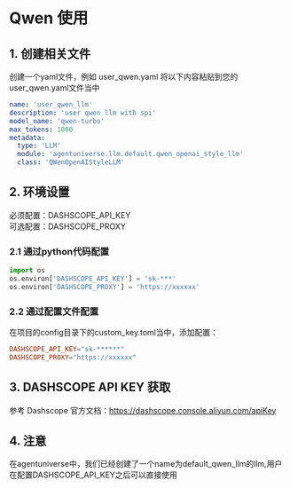 # Qwen 使用
## 1. 创建相关文件

创建一个yaml文件，例如 user_qwen.yaml
将以下内容粘贴到您的user_qwen.yaml文件当中
```yaml
name: 'user_qwen_llm'
description: 'user qwen llm with spi'
model_name: 'qwen-turbo'
max_tokens: 1000
metadata:
  type: 'LLM'
  module: 'agentuniverse.llm.default.qwen_openai_style_llm'
  class: 'QWenOpenAIStyleLLM'
```
## 2. 环境设置
必须配置：DASHSCOPE_API_KEY  
可选配置：DASHSCOPE_PROXY
### 2.1 通过python代码配置
```python
import os
os.environ['DASHSCOPE_API_KEY'] = 'sk-***'
os.environ['DASHSCOPE_PROXY'] = 'https://xxxxxx'
```
### 2.2 通过配置文件配置
在项目的config目录下的custom_key.toml当中，添加配置：
```toml
DASHSCOPE_API_KEY="sk-******"
DASHSCOPE_PROXY="https://xxxxxx"
```
## 3. DASHSCOPE API KEY 获取
参考 Dashscope 官方文档：https://dashscope.console.aliyun.com/apiKey

## 4. 注意
在agentuniverse中，我们已经创建了一个name为default_qwen_llm的llm,用户在配置DASHSCOPE_API_KEY之后可以直接使用


